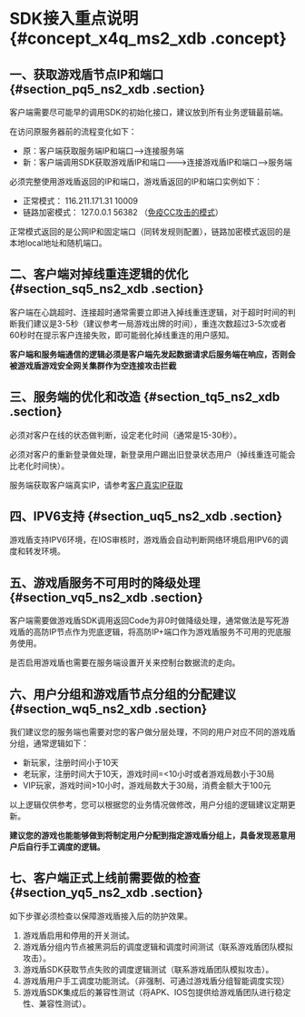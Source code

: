# SDK接入重点说明 {#concept_x4q_ms2_xdb .concept}

## 一、获取游戏盾节点IP和端口 {#section_pq5_ns2_xdb .section}

客户端需要尽可能早的调用SDK的初始化接口，建议放到所有业务逻辑最前端。

在访问原服务器前的流程变化如下：

-   原：客户端获取服务端IP和端口——\>连接服务端
-   新：客户端调用SDK获取游戏盾IP和端口——-\>连接游戏盾IP和端口——\>服务端

必须完整使用游戏盾返回的IP和端口，游戏盾返回的IP和端口实例如下：

-   正常模式： 116.211.171.31 10009
-   链路加密模式： 127.0.0.1 56382 （[免疫CC攻击的模式](../intl.zh-CN/用户指南/隧道加密模式.md#)）

正常模式返回的是公网IP和固定端口（同转发规则配置），链路加密模式返回的是本地local地址和随机端口。

## 二、客户端对掉线重连逻辑的优化 {#section_sq5_ns2_xdb .section}

客户端在心跳超时、连接超时通常需要立即进入掉线重连逻辑，对于超时时间的判断我们建议是3-5秒（建议参考一局游戏出牌的时间），重连次数超过3-5次或者60秒时在提示客户连接失败，即可能弱化掉线重连的用户感知。

**客户端和服务端通信的逻辑必须是客户端先发起数据请求后服务端在响应，否则会被游戏盾游戏安全网关集群作为空连接攻击拦截**

## 三、服务端的优化和改造 {#section_tq5_ns2_xdb .section}

必须对客户在线的状态做判断，设定老化时间（通常是15-30秒）。

必须对客户的重新登录做处理，新登录用户踢出旧登录状态用户（掉线重连可能会比老化时间快）。

服务端获取客户端真实IP，请参考[客户真实IP获取](../intl.zh-CN/用户指南/客户真实IP获取.md#)

## 四、IPV6支持 {#section_uq5_ns2_xdb .section}

游戏盾支持IPV6环境，在IOS审核时，游戏盾会自动判断网络环境启用IPV6的调度和转发环境。

## 五、游戏盾服务不可用时的降级处理 {#section_vq5_ns2_xdb .section}

客户端需要做游戏盾SDK调用返回Code为非0时做降级处理，通常做法是写死游戏盾的高防IP节点作为兜底逻辑，将高防IP+端口作为游戏盾服务不可用的兜底服务使用。

是否启用游戏盾也需要在服务端设置开关来控制台数据流的走向。

## 六、用户分组和游戏盾节点分组的分配建议 {#section_wq5_ns2_xdb .section}

我们建议您的服务端也需要对您的客户做分层处理，不同的用户对应不同的游戏盾分组，通常逻辑如下：

-   新玩家，注册时间小于10天
-   老玩家，注册时间大于10天，游戏时间=<10小时或者游戏局数小于30局
-   VIP玩家，游戏时间\>10小时，游戏局数大于30局，消费金额大于100元

以上逻辑仅供参考，您可以根据您的业务情况做修改，用户分组的逻辑建议定期更新。

**建议您的游戏也能能够做到将制定用户分配到指定游戏盾分组上，具备发现恶意用户后自行手工调度的逻辑。**

## 七、客户端正式上线前需要做的检查 {#section_yq5_ns2_xdb .section}

如下步骤必须检查以保障游戏盾接入后的防护效果。

1.  游戏盾启用和停用的开关测试。
2.  游戏盾分组内节点被黑洞后的调度逻辑和调度时间测试（联系游戏盾团队模拟攻击）。
3.  游戏盾SDK获取节点失败的调度逻辑测试（联系游戏盾团队模拟攻击）。
4.  游戏盾用户手工调度功能测试。（非强制、可通过游戏盾分组智能调度实现）
5.  游戏盾SDK集成后的兼容性测试（将APK、IOS包提供给游戏盾团队进行稳定性、兼容性测试）。

